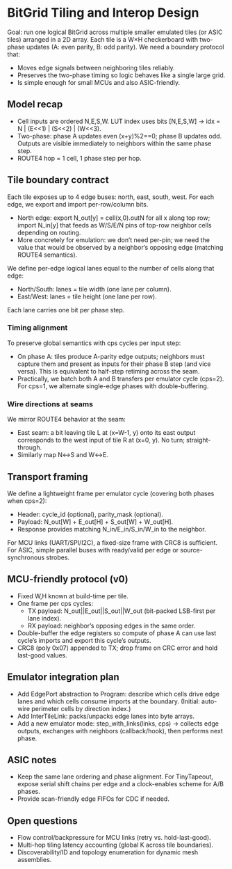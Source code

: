 # BitGrid Tiling and Interop Design

Goal: run one logical BitGrid across multiple smaller emulated tiles (or ASIC tiles) arranged in a 2D array. Each tile is a W×H checkerboard with two-phase updates (A: even parity, B: odd parity). We need a boundary protocol that:
- Moves edge signals between neighboring tiles reliably.
- Preserves the two-phase timing so logic behaves like a single large grid.
- Is simple enough for small MCUs and also ASIC-friendly.

## Model recap
- Cell inputs are ordered N,E,S,W. LUT index uses bits [N,E,S,W] → idx = N | (E<<1) | (S<<2) | (W<<3).
- Two-phase: phase A updates even (x+y)%2==0; phase B updates odd. Outputs are visible immediately to neighbors within the same phase step.
- ROUTE4 hop = 1 cell, 1 phase step per hop.

## Tile boundary contract
Each tile exposes up to 4 edge buses: north, east, south, west. For each edge, we export and import per-row/column bits.

- North edge: export N_out[y] = cell(x,0).outN for all x along top row; import N_in[y] that feeds as W/S/E/N pins of top-row neighbor cells depending on routing.
- More concretely for emulation: we don’t need per-pin; we need the value that would be observed by a neighbor’s opposing edge (matching ROUTE4 semantics).

We define per-edge logical lanes equal to the number of cells along that edge:
- North/South: lanes = tile width (one lane per column).
- East/West: lanes = tile height (one lane per row).

Each lane carries one bit per phase step.

### Timing alignment
To preserve global semantics with cps cycles per input step:
- On phase A: tiles produce A-parity edge outputs; neighbors must capture them and present as inputs for their phase B step (and vice versa). This is equivalent to half-step retiming across the seam.
- Practically, we batch both A and B transfers per emulator cycle (cps=2). For cps=1, we alternate single-edge phases with double-buffering.

### Wire directions at seams
We mirror ROUTE4 behavior at the seam:
- East seam: a bit leaving tile L at (x=W-1, y) onto its east output corresponds to the west input of tile R at (x=0, y). No turn; straight-through.
- Similarly map N↔S and W↔E.

## Transport framing
We define a lightweight frame per emulator cycle (covering both phases when cps=2):
- Header: cycle_id (optional), parity_mask (optional).
- Payload: N_out[W] + E_out[H] + S_out[W] + W_out[H].
- Response provides matching N_in/E_in/S_in/W_in to the neighbor.

For MCU links (UART/SPI/I2C), a fixed-size frame with CRC8 is sufficient. For ASIC, simple parallel buses with ready/valid per edge or source-synchronous strobes.

## MCU-friendly protocol (v0)
- Fixed W,H known at build-time per tile.
- One frame per cps cycles:
  - TX payload: N_out||E_out||S_out||W_out (bit-packed LSB-first per lane index).
  - RX payload: neighbor’s opposing edges in the same order.
- Double-buffer the edge registers so compute of phase A can use last cycle’s imports and export this cycle’s outputs.
- CRC8 (poly 0x07) appended to TX; drop frame on CRC error and hold last-good values.

## Emulator integration plan
- Add EdgePort abstraction to Program: describe which cells drive edge lanes and which cells consume imports at the boundary. (Initial: auto-wire perimeter cells by direction index.)
- Add InterTileLink: packs/unpacks edge lanes into byte arrays.
- Add a new emulator mode: step_with_links(links, cps) → collects edge outputs, exchanges with neighbors (callback/hook), then performs next phase.

## ASIC notes
- Keep the same lane ordering and phase alignment. For TinyTapeout, expose serial shift chains per edge and a clock-enables scheme for A/B phases.
- Provide scan-friendly edge FIFOs for CDC if needed.

## Open questions
- Flow control/backpressure for MCU links (retry vs. hold-last-good).
- Multi-hop tiling latency accounting (global K across tile boundaries).
- Discoverability/ID and topology enumeration for dynamic mesh assemblies.
